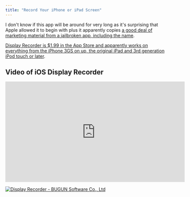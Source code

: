 ```yaml
---
title: "Record Your iPhone or iPad Screen"
---
```

<p>I don't know if this app will be around for very long as it's surprising that Apple allowed it to begin with plus it apparently copies <a href="https://9to5mac.com/2012/06/18/previously-jailbreak-only-apple-allows-ios-display-recorder-app-into-app-store/">a good deal of marketing material from a jailbroken app, including the name</a>.</p>
<p><a href="https://click.linksynergy.com/fs-bin/stat?id=6PFrOqNV4B8&offerid=146261&type=3&subid=0&tmpid=1826&RD_PARM1=http%253A%252F%252Fitunes.apple.com%252Fca%252Fapp%252Fdisplay-recorder%252Fid520411468%253Fmt%253D8%2526uo%253D4%2526partnerId%253D30" target="itunes_store">Display Recorder is $1.99 in the App Store and apparently works on everything from the iPhone 3GS on up, the original iPad and 3rd generation iPod touch or later</a>.</p>
<h2>Video of iOS Display Recorder</h2>
<p><iframe width="560" height="315" src="https://www.youtube.com/embed/huh62DcrHc8?rel=0" frameborder="0" allowfullscreen></iframe></p>
<p><a href="https://click.linksynergy.com/fs-bin/stat?id=6PFrOqNV4B8&offerid=146261&type=3&subid=0&tmpid=1826&RD_PARM1=http%253A%252F%252Fitunes.apple.com%252Fca%252Fapp%252Fdisplay-recorder%252Fid520411468%253Fmt%253D8%2526uo%253D4%2526partnerId%253D30" target="itunes_store"><img src="https://r.mzstatic.com/images/web/linkmaker/badge_appstore-lrg.gif" alt="Display Recorder - BUGUN Software Co., Ltd" style="border: 0;"/></a></p>
